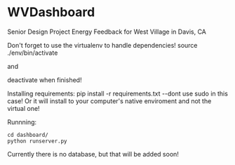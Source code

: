 # WVDashboard
Senior Design Project Energy Feedback for West Village in Davis, CA


Don't forget to use the virtualenv to handle dependencies! 
source ./env/bin/activate

and

deactivate when finished!

Installing requirements:
  pip install -r requirements.txt 
  --dont use sudo in this case! Or it will install to your computer's native enviroment and not the virtual one!




Runnning: 

	cd dashboard/
	python runserver.py

Currently there is no database, but that will be added soon! 
